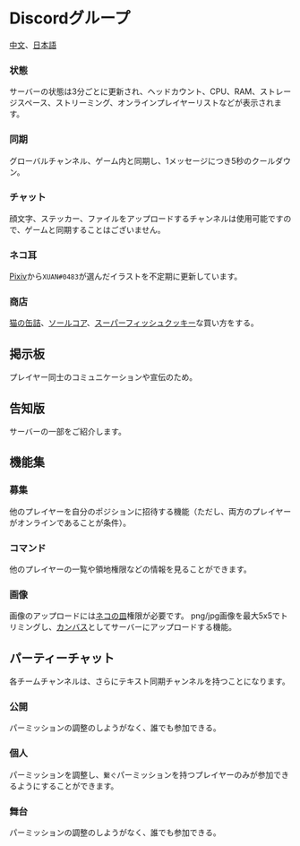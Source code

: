 # Discordグループ
[中文](https://discord.gg/utTBPy6yVM)、[日本語](https://discord.gg/JfbdJQDkHA)

### 状態
サーバーの状態は3分ごとに更新され、ヘッドカウント、CPU、RAM、ストレージスペース、ストリーミング、オンラインプレイヤーリストなどが表示されます。

### 同期
グローバルチャンネル、ゲーム内と同期し、1メッセージにつき5秒のクールダウン。

### チャット
顔文字、ステッカー、ファイルをアップロードするチャンネルは使用可能ですので、ゲームと同期することはございません。

### ネコ耳
[Pixiv](https://www.pixiv.net/tags/猫耳/artworks?mode=safe)から`XUAN#0483`が選んだイラストを不定期に更新しています。

### 商店
[猫の缶詰](../item/canned_cat.md)、[ソールコア](../item/soul_core.md)、[スーパーフィッシュクッキー](../item/super_fish_cracker.md)な買い方をする。

## 掲示板
プレイヤー同士のコミュニケーションや宣伝のため。

## 告知版
サーバーの一部をご紹介します。

## 機能集
### 募集
他のプレイヤーを自分のポジションに招待する機能（ただし、両方のプレイヤーがオンラインであることが条件）。

### コマンド
他のプレイヤーの一覧や領地権限などの情報を見ることができます。

### 画像
画像のアップロードには[ネコの皿](cat_bowl.md)権限が必要です。
png/jpg画像を最大5x5でトリミングし、[カンバス](../item/draw_map.md)としてサーバーにアップロードする機能。

## パーティーチャット
各チームチャンネルは、さらにテキスト同期チャンネルを持つことになります。

### 公開
パーミッションの調整のしようがなく、誰でも参加できる。

### 個人
パーミッションを調整し、`繋ぐ`パーミッションを持つプレイヤーのみが参加できるようにすることができます。

### 舞台
パーミッションの調整のしようがなく、誰でも参加できる。